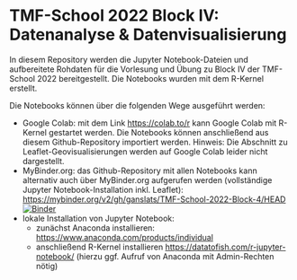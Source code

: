 # TMF-School 2022 Block IV: Datenanalyse & Datenvisualisierung

In diesem Repository werden die Jupyter Notebook-Dateien und aufbereitete Rohdaten für die Vorlesung und Übung zu Block IV der TMF-School 2022 bereitgestellt. Die Notebooks wurden mit dem R-Kernel erstellt.

Die Notebooks können über die folgenden Wege ausgeführt werden:

* Google Colab: mit dem Link https://colab.to/r kann Google Colab mit R-Kernel gestartet werden. Die Notebooks können anschließend aus diesem Github-Repository importiert werden. Hinweis: Die Abschnitt zu Leaflet-Geovisualisierungen werden auf Google Colab leider nicht dargestellt.
* MyBinder.org: das Github-Repository mit allen Notebooks kann alternativ auch über MyBinder.org aufgerufen werden (vollständige Jupyter Notebook-Installation inkl. Leaflet): https://mybinder.org/v2/gh/ganslats/TMF-School-2022-Block-4/HEAD [![Binder](https://mybinder.org/badge_logo.svg)](https://mybinder.org/v2/gh/ganslats/TMF-School-2022-Block-4/HEAD)
* lokale Installation von Jupyter Notebook: 
  * zunächst Anaconda installieren: https://www.anaconda.com/products/individual
  * anschließend R-Kernel installieren https://datatofish.com/r-jupyter-notebook/ (hierzu ggf. Aufruf von Anaconda mit Admin-Rechten nötig)
